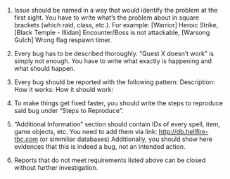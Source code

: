 1. Issue should be named in a way that would identify the problem at the first sight. You have to write what’s the problem about in square brackets (which raid, class, etc.). For example: [Warrior] Heroic Strike, [Black Temple - Illidan] Encounter/Boss is not attackable, [Warsong Gulch] Wrong flag respawn timer.

2. Every bug has to be described thoroughly. “Quest X doesn’t work” is simply not enough. You have to write what exactly is happening and what should happen.

3. Every bug should be reported with the following pattern:
Description: 
How it works:
How it should work:

4. To make things get fixed faster, you should write the steps to reproduce said bug under “Steps to Reproduce”.

5. “Additional Information” section should contain IDs of every spell, item, game objects, etc. You need to add them via link: http://db.hellfire-tbc.com (or simmiliar databases)
Additionally, you should show here evidences that this is indeed a bug, not an intended action.

6. Reports that do not meet requirements listed above can be closed without further investigation.
